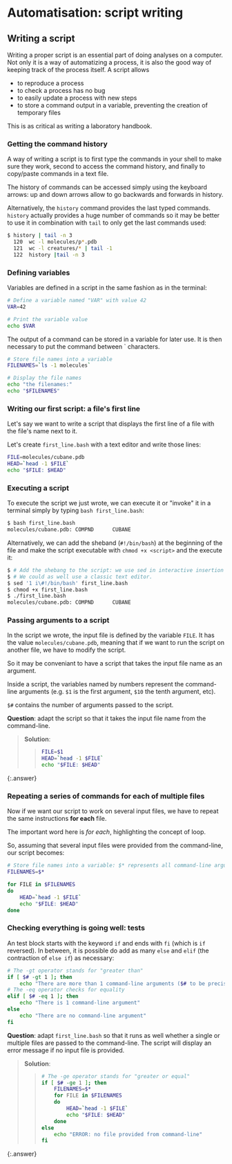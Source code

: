 
# Automatisation: script writing

## Writing a script

Writing a proper script is an essential part of doing analyses on a computer.
Not only it is a way of automatizing a process, it is also the good way of
keeping track of the process itself.
A script allows 

- to reproduce a process
- to check a process has no bug
- to easily update a process with new steps
- to store a command output in a variable, preventing the creation of temporary files

This is as critical as writing a laboratory handbook.


### Getting the command history

A way of writing a script is to first type the commands in your shell to
make sure they work, second to access the command history, and finally to
copy/paste commands in a text file.

The history of commands can be accessed simply using the keyboard arrows:
up and down arrows allow to go backwards and forwards in history.

Alternatively, the `history` command provides the last typed commands.
`history` actually provides a huge number of commands so it may be better to
use it in combination with `tail` to only get the last commands used:

```bash
$ history | tail -n 3
  120  wc -l molecules/p*.pdb
  121  wc -l creatures/* | tail -1
  122  history |tail -n 3
```


### Defining variables

Variables are defined in a script in the same fashion as in the terminal:

```bash
# Define a variable named "VAR" with value 42
VAR=42

# Print the variable value
echo $VAR
```

The output of a command can be stored in a variable for later use.
It is then necessary to put the command between ` characters.

```bash
# Store file names into a variable
FILENAMES=`ls -1 molecules`

# Display the file names
echo "the filenames:"
echo "$FILENAMES"
```


### Writing our first script: a file's first line

Let's say we want to write a script that displays the first line of a file
with the file's name next to it.

Let's create `first_line.bash` with a text editor and write those lines:

```bash
FILE=molecules/cubane.pdb
HEAD=`head -1 $FILE`
echo "$FILE: $HEAD"
```


### Executing a script

To execute the script we just wrote, we can execute it or "invoke" it in a terminal
simply by typing `bash first_line.bash`:

```bash
$ bash first_line.bash
molecules/cubane.pdb: COMPND      CUBANE
```

Alternatively, we can add the sheband (`#!/bin/bash`) at the beginning of the
file and make the script executable with `chmod +x <script>` and the execute it:

```bash
$ # Add the shebang to the script: we use sed in interactive insertion mode
$ # We could as well use a classic text editor.
$ sed '1 i\#!/bin/bash' first_line.bash
$ chmod +x first_line.bash
$ ./first_line.bash
molecules/cubane.pdb: COMPND      CUBANE
```

### Passing arguments to a script

In the script we wrote, the input file is defined by the variable `FILE`.
It has the value `molecules/cubane.pdb`, meaning that if we want to run the
script on another file, we have to modify the script.

So it may be conveniant to have a script that takes the input file name as an
argument.

Inside a script, the variables named by numbers represent the command-line
arguments (e.g. `$1` is the first argument, `$10` the tenth argument, etc).

`$#` contains the number of arguments passed to the script.

**Question**: adapt the script so that it takes the input file name from
the command-line.

> **Solution**:
> > ```bash
> > FILE=$1
> > HEAD=`head -1 $FILE`
> > echo "$FILE: $HEAD"
> > ```
{:.answer}


### Repeating a series of commands for each of multiple files

Now if we want our script to work on several input files, we have to repeat
the same instructions **for each** file.

The important word here is *for each*, highlighting the concept of loop.

So, assuming that several input files were provided from the command-line, our
script becomes:

```bash
# Store file names into a variable: $* represents all command-line arguments.
FILENAMES=$*

for FILE in $FILENAMES
do
    HEAD=`head -1 $FILE`
    echo "$FILE: $HEAD"    
done
```


### Checking everything is going well: tests

An test block starts with the keyword `if` and ends with `fi`
(which is `if` reversed).
In between, it is possible do add as many `else` and `elif` (the contraction
of `else if`) as necessary:

```bash
# The -gt operator stands for "greater than"
if [ $# -gt 1 ]; then
    echo "There are more than 1 command-line arguments ($# to be precise)"
# The -eq operator checks for equality
elif [ $# -eq 1 ]; then
    echo "There is 1 command-line argument"
else
    echo "There are no command-line argument"
fi
```

**Question**: adapt `first_line.bash` so that it runs as well
whether a single or multiple files are passed to the command-line.
The script will display an error message if no input file is provided.

> **Solution**:
> > ```bash
> > # The -ge operator stands for "greater or equal"
> > if [ $# -ge 1 ]; then
> >     FILENAMES=$*    
> >     for FILE in $FILENAMES
> >     do
> >         HEAD=`head -1 $FILE`
> >         echo "$FILE: $HEAD"    
> >     done
> > else
> >     echo "ERROR: no file provided from command-line"
> > fi
> > ```
{:.answer}